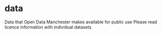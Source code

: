 # data
Data that Open Data Manchester makes available for public use
Please read licence information with individual datasets
